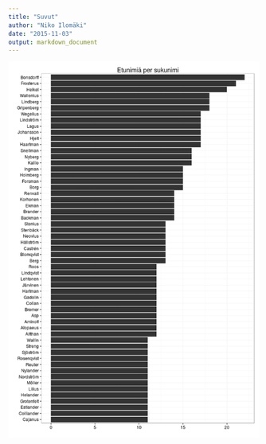 ```yaml
---
title: "Suvut"
author: "Niko Ilomäki"
date: "2015-11-03"
output: markdown_document
---
```




![plot of chunk suvut](figure/suvut-1.png) 
